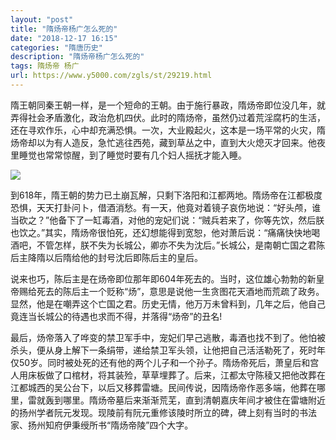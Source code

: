 ```yaml
---
layout: "post"
title: "隋炀帝杨广怎么死的"
date: "2018-12-17 16:15"
categories: "隋唐历史"
description: "隋炀帝杨广怎么死的"
tags: 隋炀帝 杨广
url: https://www.y5000.com/zgls/st/29219.html
---
```






隋王朝同秦王朝一样，是一个短命的王朝。由于施行暴政，隋炀帝即位没几年，就弄得社会矛盾激化，政治危机四伏。此时的隋炀帝，虽然仍过着荒淫腐朽的生活，还在寻欢作乐，心中却充满恐惧。一次，大业殿起火，这本是一场平常的火灾，隋炀帝却以为有人造反，急忙逃往西苑，藏到草丛之中，直到大火熄灭才回来。他夜里睡觉也常常惊醒，到了睡觉时要有几个妇人摇抚才能入睡。

![](https://img.y5000.com/uploads/allimg/180313/8-1P313142J54Z.jpg)

到618年，隋王朝的势力已土崩瓦解，只剩下洛阳和江都两地。隋炀帝在江都极度恐惧，天天打卦问卜，借酒消愁。有一天，他竟对着镜子哀伤地说：“好头颅，谁当砍之？”他备下了一缸毒酒，对他的宠妃们说：“贼兵若来了，你等先饮，然后朕也饮之。”其实，隋炀帝很怕死，还幻想能得到宽恕，他对萧后说：“痛痛快快地喝酒吧，不管怎样，朕不失为长城公，卿亦不失为沈后。”长城公，是南朝亡国之君陈后主降隋以后隋给他的封号沈后即陈后主的皇后。

说来也巧，陈后主是在炀帝即位那年即604年死去的。当时，这位雄心勃勃的新皇帝赐给死去的陈后主一个贬称“炀”，意思是说他一生贪图花天酒地而荒疏了政务。显然，他是在嘲弄这个亡国之君。历史无情，他万万未曾料到，几年之后，他自己竟连当长城公的待遇也求而不得，并落得“炀帝”的丑名!

最后，炀帝落入了哗变的禁卫军手中，宠妃们早己逃散，毒酒也找不到了。他怕被杀头，便从身上解下一条绢带，递给禁卫军头领，让他把自己活活勒死了，死时年仅50岁。同时被处死的还有他的两个儿子和一个孙子。隋炀帝死后，萧皇后和宫人用床板做了口棺材，将其装殓，草草埋葬了。后来，江都太守陈稜又把他改葬在江都城西的吴公台下，以后又移葬雷塘。民间传说，因隋炀帝作恶多端，他葬在哪里，雷就轰到哪里。隋炀帝墓后来渐渐荒芜，直到清朝嘉庆年间才被住在雷塘附近的扬州学者阮元发现。现陵前有阮元重修该陵时所立的碑，碑上刻有当时的书法家、扬州知府伊秉绶所书“隋炀帝陵”四个大字。
